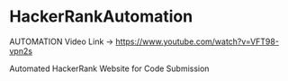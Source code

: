 # HackerRankAutomation
AUTOMATION
Video Link ->  https://www.youtube.com/watch?v=VFT98-vpn2s

Automated HackerRank Website for Code Submission

